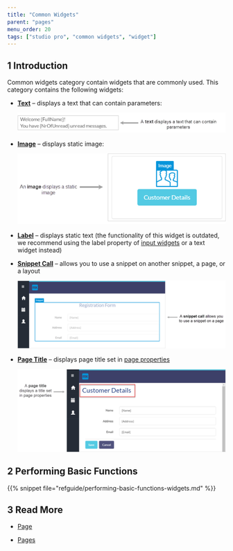 ```yaml
---
title: "Common Widgets"
parent: "pages"
menu_order: 20
tags: ["studio pro", "common widgets", "widget"]
---
```


## 1 Introduction

Common widgets category contain widgets that are commonly used. This category contains the following widgets:


*  [**Text**](text) – displays a text that can contain parameters:

    ![](attachments/common-widgets/text-widget-example.png)

*  [**Image**](image) – displays static image:

    ![](attachments/common-widgets/image-design-mode-example.png)

* [**Label**](label) – displays static text (the functionality of this widget is outdated, we recommend using the label property of [input widgets](input-widget) or a text widget instead) 

*  [**Snippet Call**](snippet-call) – allows you to use a snippet on another snippet, a page, or a layout

    ![](attachments/common-widgets/snippet-call-design-mode-example.png)

*  [**Page Title**](page-title) – displays page title set in [page properties](page-properties#title)

    ![](attachments/common-widgets/page-title-design-properties-example.png)

## 2 Performing Basic Functions

{{% snippet file="refguide/performing-basic-functions-widgets.md" %}}

## 3 Read More

* [Page](page)

* [Pages](pages)

  
